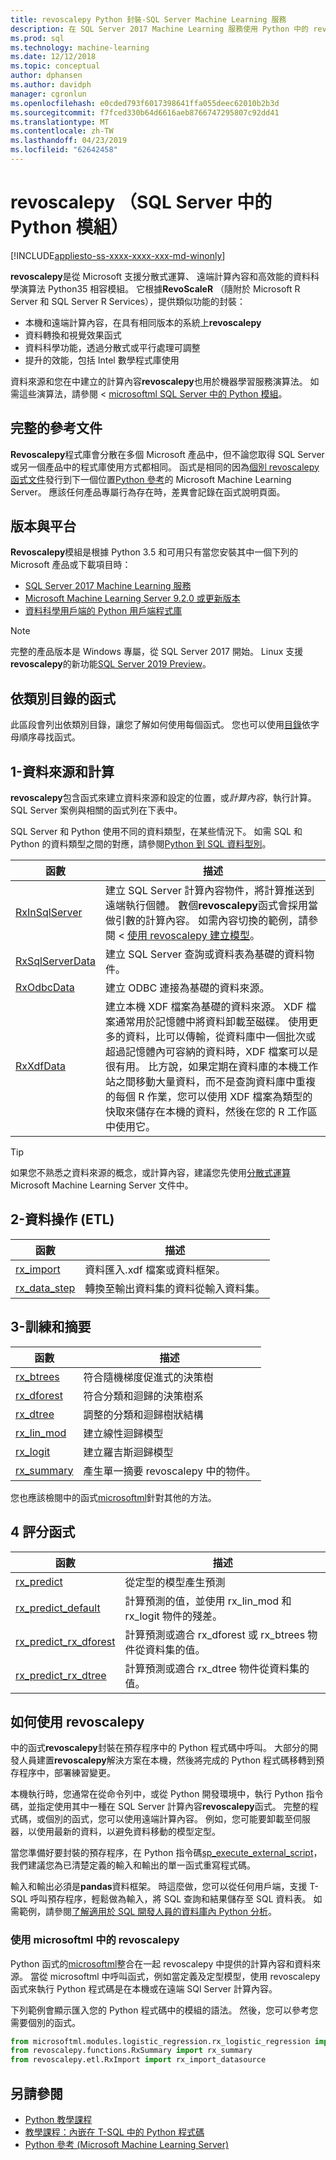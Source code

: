 ```yaml
---
title: revoscalepy Python 封裝-SQL Server Machine Learning 服務
description: 在 SQL Server 2017 Machine Learning 服務使用 Python 中的 revoscalepy 模組簡介。
ms.prod: sql
ms.technology: machine-learning
ms.date: 12/12/2018
ms.topic: conceptual
author: dphansen
ms.author: davidph
manager: cgronlun
ms.openlocfilehash: e0cded793f6017398641ffa055deec62010b2b3d
ms.sourcegitcommit: f7fced330b64d6616aeb8766747295807c92dd41
ms.translationtype: MT
ms.contentlocale: zh-TW
ms.lasthandoff: 04/23/2019
ms.locfileid: "62642458"
---
```

# <a name="revoscalepy-python-module-in-sql-server"></a>revoscalepy （SQL Server 中的 Python 模組）
[!INCLUDE[appliesto-ss-xxxx-xxxx-xxx-md-winonly](../../includes/appliesto-ss-xxxx-xxxx-xxx-md-winonly.md)]

**revoscalepy**是從 Microsoft 支援分散式運算、 遠端計算內容和高效能的資料科學演算法 Python35 相容模組。 它根據**RevoScaleR** （隨附於 Microsoft R Server 和 SQL Server R Services），提供類似功能的封裝：

+ 本機和遠端計算內容，在具有相同版本的系統上**revoscalepy**
+ 資料轉換和視覺效果函式
+ 資料科學功能，透過分散式或平行處理可調整
+ 提升的效能，包括 Intel 數學程式庫使用

資料來源和您在中建立的計算內容**revoscalepy**也用於機器學習服務演算法。 如需這些演算法，請參閱 < [microsoftml SQL Server 中的 Python 模組](ref-py-microsoftml.md)。

## <a name="full-reference-documentation"></a>完整的參考文件

**Revoscalepy**程式庫會分散在多個 Microsoft 產品中，但不論您取得 SQL Server 或另一個產品中的程式庫使用方式都相同。 函式是相同的因為[個別 revoscalepy 函式文件](https://docs.microsoft.com/machine-learning-server/python-reference/revoscalepy/revoscalepy-package)發行到下一個位置[Python 參考](https://docs.microsoft.com/machine-learning-server/python-reference/introducing-python-package-reference)的 Microsoft Machine Learning Server。 應該任何產品專屬行為存在時，差異會記錄在函式說明頁面。

## <a name="versions-and-platforms"></a>版本與平台

**Revoscalepy**模組是根據 Python 3.5 和可用只有當您安裝其中一個下列的 Microsoft 產品或下載項目時：

+ [SQL Server 2017 Machine Learning 服務](../install/sql-machine-learning-services-windows-install.md)
+ [Microsoft Machine Learning Server 9.2.0 或更新版本](https://docs.microsoft.com/machine-learning-server/)
+ [資料科學用戶端的 Python 用戶端程式庫](setup-python-client-tools-sql.md)

> [!NOTE]
> 完整的產品版本是 Windows 專屬，從 SQL Server 2017 開始。 Linux 支援**revoscalepy**的新功能[SQL Server 2019 Preview](../../linux/sql-server-linux-setup-machine-learning.md)。

## <a name="functions-by-category"></a>依類別目錄的函式

此區段會列出依類別目錄，讓您了解如何使用每個函式。 您也可以使用[目錄](https://docs.microsoft.com/machine-learning-server/python-reference/introducing-python-package-reference)依字母順序尋找函式。

## <a name="1-data-source-and-compute"></a>1-資料來源和計算

**revoscalepy**包含函式來建立資料來源和設定的位置，或*計算內容*，執行計算。 SQL Server 案例與相關的函式列在下表中。

SQL Server 和 Python 使用不同的資料類型，在某些情況下。 如需 SQL 和 Python 的資料類型之間的對應，請參閱[Python 到 SQL 資料型別](python-libraries-and-data-types.md)。

| 函數| 描述|
| ------- | ---------- |
| [RxInSqlServer](https://docs.microsoft.com/machine-learning-server/python-reference/revoscalepy/rxinsqlserver) |  建立 SQL Server 計算內容物件，將計算推送到遠端執行個體。 數個**revoscalepy**函式會採用當做引數的計算內容。 如需內容切換的範例，請參閱 <<c0> [ 使用 revoscalepy 建立模型](../tutorials/use-python-revoscalepy-to-create-model.md)。|
| [RxSqlServerData](https://docs.microsoft.com/machine-learning-server/python-reference/revoscalepy/rxsqlserverdata) | 建立 SQL Server 查詢或資料表為基礎的資料物件。 |
| [RxOdbcData](https://docs.microsoft.com/machine-learning-server/python-reference/revoscalepy/rxodbcdata)| 建立 ODBC 連接為基礎的資料來源。 |
| [RxXdfData](https://docs.microsoft.com/machine-learning-server/python-reference/revoscalepy/rxxdfdata) | 建立本機 XDF 檔案為基礎的資料來源。 XDF 檔案通常用於記憶體中將資料卸載至磁碟。 使用更多的資料，比可以傳輸，從資料庫中一個批次或超過記憶體內可容納的資料時，XDF 檔案可以是很有用。 比方說，如果定期在資料庫的本機工作站之間移動大量資料，而不是查詢資料庫中重複的每個 R 作業，您可以使用 XDF 檔案為類型的快取來儲存在本機的資料，然後在您的 R 工作區中使用它。 |

> [!TIP]
> 如果您不熟悉之資料來源的概念，或計算內容，建議您先使用[分散式運算](https://docs.microsoft.com/machine-learning-server/r/how-to-revoscaler-distributed-computing)Microsoft Machine Learning Server 文件中。

## <a name="2-data-manipulation-etl"></a>2-資料操作 (ETL)

| 函數 | 描述 |
|----------|-------------|
|[rx_import](https://docs.microsoft.com/machine-learning-server/python-reference/revoscalepy/rx-import) | 資料匯入.xdf 檔案或資料框架。|
|[rx_data_step](https://docs.microsoft.com/machine-learning-server/python-reference/revoscalepy/rx-data-step) | 轉換至輸出資料集的資料從輸入資料集。|

<a name="bkmk_algorithms"></a>

## <a name="3-training-and-summarization"></a>3-訓練和摘要

| 函數| 描述|
| ------- | ---------- |
|[rx_btrees](https://docs.microsoft.com/machine-learning-server/python-reference/revoscalepy/rx-btrees) | 符合隨機梯度促進式的決策樹|
|[rx_dforest](https://docs.microsoft.com/machine-learning-server/python-reference/revoscalepy/rx-dforest) | 符合分類和迴歸的決策樹系|
|[rx_dtree](https://docs.microsoft.com/machine-learning-server/python-reference/revoscalepy/rx-dtree) | 調整的分類和迴歸樹狀結構 |
|[rx_lin_mod](https://docs.microsoft.com/machine-learning-server/python-reference/revoscalepy/rx-lin-mod) | 建立線性迴歸模型|
|[rx_logit](https://docs.microsoft.com/machine-learning-server/python-reference/revoscalepy/rx-logit) | 建立羅吉斯迴歸模型|
|[rx_summary](https://docs.microsoft.com/machine-learning-server/python-reference/revoscalepy/rx-summary) | 產生單一摘要 revoscalepy 中的物件。|

您也應該檢閱中的函式[microsoftml](https://docs.microsoft.com/machine-learning-server/python-reference/microsoftml/microsoftml-package)針對其他的方法。

<a name="ml-scoring"></a>

## <a name="4-scoring-functions"></a>4 評分函式

| 函數| 描述|
| ------- | ---------- |
| [rx_predict](https://docs.microsoft.com/machine-learning-server/python-reference/revoscalepy/rx-predict) | 從定型的模型產生預測|) | 從定型的模型產生預測，而且可以用於即時評分。 |
|[rx_predict_default](https://docs.microsoft.com/machine-learning-server/python-reference/revoscalepy/rx-predict-default) | 計算預測的值，並使用 rx_lin_mod 和 rx_logit 物件的殘差。 |
|[rx_predict_rx_dforest](https://docs.microsoft.com/machine-learning-server/python-reference/revoscalepy/rx-predict-rx-dforest) | 計算預測或適合 rx_dforest 或 rx_btrees 物件從資料集的值。 |
|[rx_predict_rx_dtree](https://docs.microsoft.com/machine-learning-server/python-reference/revoscalepy/rx-predict-rx-dtree) | 計算預測或適合 rx_dtree 物件從資料集的值。 |

## <a name="how-to-work-with-revoscalepy"></a>如何使用 revoscalepy

中的函式**revoscalepy**封裝在預存程序中的 Python 程式碼中呼叫。 大部分的開發人員建置**revoscalepy**解決方案在本機，然後將完成的 Python 程式碼移轉到預存程序中，部署練習變更。

本機執行時，您通常在從命令列中，或從 Python 開發環境中，執行 Python 指令碼，並指定使用其中一種在 SQL Server 計算內容**revoscalepy**函式。 完整的程式碼，或個別的函式，您可以使用遠端計算內容。 例如，您可能要卸載至伺服器，以使用最新的資料，以避免資料移動的模型定型。

當您準備好要封裝的預存程序，在 Python 指令碼[sp_execute_external_script](https://docs.microsoft.com/sql/relational-databases/system-stored-procedures/sp-execute-external-script-transact-sql)，我們建議您為已清楚定義的輸入和輸出的單一函式重寫程式碼。 

輸入和輸出必須是**pandas**資料框架。 時這麼做，您可以從任何用戶端，支援 T-SQL 呼叫預存程序，輕鬆做為輸入，將 SQL 查詢和結果儲存至 SQL 資料表。 如需範例，請參閱[了解適用於 SQL 開發人員的資料庫內 Python 分析](../tutorials/sqldev-in-database-python-for-sql-developers.md)。

### <a name="using-revoscalepy-with-microsoftml"></a>使用 microsoftml 中的 revoscalepy

Python 函式的[microsoftml](ref-py-microsoftml.md)整合在一起 revoscalepy 中提供的計算內容和資料來源。 當從 microsoftml 中呼叫函式，例如當定義及定型模型，使用 revoscalepy 函式來執行 Python 程式碼是在本機或在遠端 SQl Server 計算內容。

下列範例會顯示匯入您的 Python 程式碼中的模組的語法。 然後，您可以參考您需要個別的函式。

```python
from microsoftml.modules.logistic_regression.rx_logistic_regression import rx_logistic_regression
from revoscalepy.functions.RxSummary import rx_summary
from revoscalepy.etl.RxImport import rx_import_datasource
```

## <a name="see-also"></a>另請參閱

+ [Python 教學課程](../tutorials/sql-server-python-tutorials.md)
+ [教學課程：內嵌在 T-SQL 中的 Python 程式碼](../tutorials/run-python-using-t-sql.md)
+ [Python 參考 (Microsoft Machine Learning Server)](https://docs.microsoft.com/machine-learning-server/python-reference/introducing-python-package-reference)
